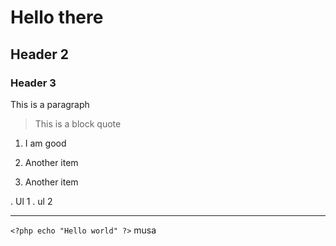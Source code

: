 # Hello there

## Header 2

### Header 3

This is a paragraph

> This is a block quote

1. I am good

1. Another item

1. Another item

. Ul 1
. ul 2


---
`<?php echo "Hello world" ?>`
musa